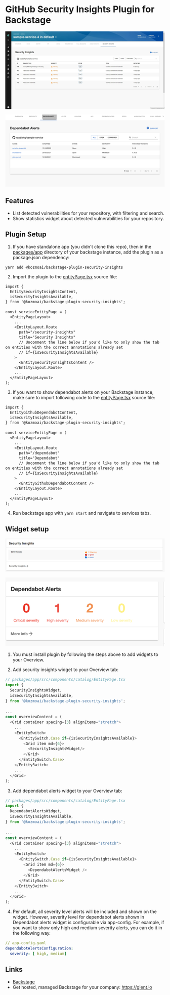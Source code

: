 # GitHub Security Insights Plugin for Backstage

![a list of security alerts](./docs/glent-backstage-security-plugin.jpg)

![a list of dependabot alerts](./docs/glent-backstage-dependabot-alerts.png)

## Features

- List detected vulnerabilities for your repository, with filtering and search.
- Show statistics widget about detected vulnerabilities for your repository.

## Plugin Setup

1. If you have standalone app (you didn't clone this repo), then in the [packages/app](https://github.com/backstage/backstage/blob/master/packages/app/) directory of your backstage instance, add the plugin as a package.json dependency:

```bash
yarn add @kozmoai/backstage-plugin-security-insights
```

2. Import the plugin to the [entityPage.tsx](https://github.com/backstage/backstage/blob/master/packages/app/src/components/catalog/EntityPage.tsx) source file:

```tsx
import {
  EntitySecurityInsightsContent,
  isSecurityInsightsAvailable,
} from '@kozmoai/backstage-plugin-security-insights';

const serviceEntityPage = (
  <EntityPageLayout>
    ...
    <EntityLayout.Route
      path="/security-insights"
      title="Security Insights"
      // Uncomment the line below if you'd like to only show the tab on entities with the correct annotations already set
      // if={isSecurityInsightsAvailable}
    >
      <EntitySecurityInsightsContent />
    </EntityLayout.Route>
    ...
  </EntityPageLayout>
);
```

3. If you want to show dependabot alerts on your Backstage instance, make sure to import following code to the [entityPage.tsx](https://github.com/backstage/backstage/blob/master/packages/app/src/components/catalog/EntityPage.tsx) source file:

```tsx
import {
  EntityGithubDependabotContent,
  isSecurityInsightsAvailable,
} from '@kozmoai/backstage-plugin-security-insights';

const serviceEntityPage = (
  <EntityPageLayout>
    ...
    <EntityLayout.Route
      path="/dependabot"
      title="Dependabot"
      // Uncomment the line below if you'd like to only show the tab on entities with the correct annotations already set
      // if={isSecurityInsightsAvailable}
    >
      <EntityGithubDependabotContent />
    </EntityLayout.Route>
    ...
  </EntityPageLayout>
);
```

4. Run backstage app with `yarn start` and navigate to services tabs.

## Widget setup

![security insights widget](./docs/backstage-plugin-security-widget-1.png)

![dependabot alerts widget](./docs/glent-backstage-dependabot-widget.png)

1. You must install plugin by following the steps above to add widgets to your Overview.

2. Add security insights widget to your Overview tab:

```ts
// packages/app/src/components/catalog/EntityPage.tsx
import {
  SecurityInsightsWidget,
  isSecurityInsightsAvailable,
} from '@kozmoai/backstage-plugin-security-insights';

...
const overviewContent = (
  <Grid container spacing={3} alignItems="stretch">
    ...
    <EntitySwitch>
      <EntitySwitch.Case if={isSecurityInsightsAvailable}>
        <Grid item md={6}>
          <SecurityInsightsWidget/>
        </Grid>
      </EntitySwitch.Case>
    </EntitySwitch>
    ...
  </Grid>
);

```

3. Add dependabot alerts widget to your Overview tab:

```ts
// packages/app/src/components/catalog/EntityPage.tsx
import {
  DependabotAlertsWidget,
  isSecurityInsightsAvailable,
} from '@kozmoai/backstage-plugin-security-insights';

...
const overviewContent = (
  <Grid container spacing={3} alignItems="stretch">
    ...
    <EntitySwitch>
      <EntitySwitch.Case if={isSecurityInsightsAvailable}>
        <Grid item md={6}>
          <DependabotAlertsWidget />
        </Grid>
      </EntitySwitch.Case>
    </EntitySwitch>
    ...
  </Grid>
);

```

4. Per default, all severity level alerts will be included and shown on the widget. However, severity level for dependabot alerts shown in Dependabot alerts widget is configurable via app-config. For example, if you want to show only high and medium severity alerts, you can do it in the following way.

```yaml
// app-config.yaml
dependabotAlertsConfiguration:
  severity: [ high, medium]
```

## Links

- [Backstage](https://backstage.io)
- Get hosted, managed Backstage for your company: https://glent.io
